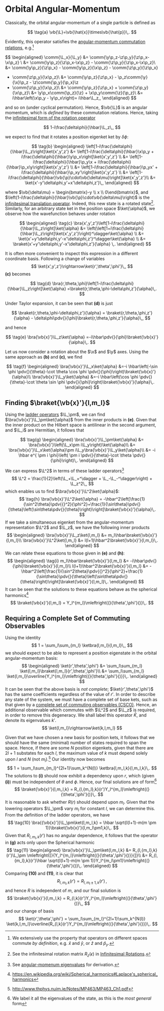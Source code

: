 Orbital Angular-Momentum
========================

Classically, the orbital angular-momentum of a single particle is defined as

$$
\tag{a}
\vb{\L}=\vb{\hat{x}}\times\vb{\hat{p}}\,.
$$

Evidently, this operator satisfies the [angular-momentum commutation relations](infinitesimal-rotations.md#Infinitesimal-Rotations-in-Quantum-Mechanics), e.g.[^1]

$$
\begin{aligned}
\comm{\L_x}{\L_y}
&= \comm{\y\p_z-\z\p_y}{\z\p_x-\x\p_z} \\
&= \comm{\y\p_z}{\z\p_x-\x\p_z} - \comm{\z\p_y}{\z\p_x-\x\p_z}\\
&= \comm{\y\p_z}{\z\p_x} - \comm{\y\p_z}{\x\p_z} - \comm{\z\p_y}{\z\p_x}
+ \comm{\z\p_y}{\x\p_z}\\
&= \comm{\y\p_z}{\z\p_x} - \p_z\comm{\y}{\x}\p_z - \z\comm{\p_y}{\p_x}\z
+ \comm{\z\p_y}{\x\p_z}\\
&= \comm{\y\p_z}{\z\p_x} + \comm{\z\p_y}{\x\p_z}\\
&= \y\p_x\comm{\p_z}{\z} + \x\p_y\comm{\z}{\p_z}\\
&= i\hbar\left(\x\p_y - \y\p_x\right)= i\hbar\L_z\,,
\end{aligned}
$$

and so on (under cyclical permutation). Hence, $\vb{\L}$ is an angular momentum, which is _defined_ by these commutation relations. Hence, taking the [infinitesimal form of the rotation operator](infinitesimal-rotations.md#Infinitesimal-Rotations-in-Quantum-Mechanics)

$$
1-i\frac{\delta\phi}{\hbar}\L_z\,,
$$

we expect to find that it rotates a position eigenket ket by $\delta\phi$:

$$
\tag{b}
\begin{aligned}
\left[1-i\frac{\delta\phi}{\hbar}\L_z\right]\ket{x',y',z'}
&= \left[1-i\frac{\delta\phi}{\hbar}\x\p_y + i\frac{\delta\phi}{\hbar}\y\p_x\right]\ket{x',y',z'} \\
&= \left[1-i\frac{\delta\phi}{\hbar}\p_y\x + i\frac{\delta\phi}{\hbar}\p_x\y\right]\ket{x',y',z'} \\
&= \left[1-i\frac{\delta\phi}{\hbar}\p_yx' + i\frac{\delta\phi}{\hbar}\p_xy'\right]\ket{x',y',z'} \\
&= \left[1-i\frac{\delta\phi}{\hbar}\vb{\p}\cdot\vb{\delta\mu}\right]\ket{x',y',z'}\\
&= \ket{x'-y'\delta\phi,y'+x'\delta\phi,z'}\,,
\end{aligned}
$$

where $\vb{\delta\mu} = \begin{bmatrix}-y \\ x \\ 0\end{bmatrix}$, and $\left(1-i\frac{\delta\phi}{\hbar}\vb{\p}\cdot\vb{\delta\mu}\right)$ is the [infinitesimal translation operator](infinitesimal-translations.md). Indeed, this new state is a rotated state[^2]. Similarly, for an arbitrary state ket in the position space $\ket{\alpha}$, we observe how the wavefunction behaves under rotation

$$
\begin{aligned}
\tag{c}
\bra{x',y',z'}\left[1-i\frac{\delta\phi}{\hbar}\L_z\right]\ket{\alpha}
&= \left(\left[1+i\frac{\delta\phi}{\hbar}\L_z\right]\ket{x',y',z'}\right)^\dagger\ket{\alpha} \\
&= \ket{x'+y'\delta\phi,y'-x'\delta\phi,z'}^\dagger\ket{\alpha} \\
&= \braket{x'+y'\delta\phi,y'-x'\delta\phi,z'}{\alpha} \,.
\end{aligned}
$$

It is often more convenient to inspect this expression in a different coordinate basis. Following a change of variables 
$$
\ket{x',y',z'}\rightarrow\ket{r',\theta',\phi'}\,,
$$ **(c\)** becomes

$$
\tag{d}
\bra{r,\theta,\phi}\left[1-i\frac{\delta\phi}{\hbar}\L_z\right]\ket{\alpha}
=\braket{r,\theta,\phi-\delta\phi,z'}{\alpha}\,.
$$

Under Taylor expansion, it can be seen that **(d\)** is just

$$
\braket{r,\theta,\phi-\delta\phi,z'}{\alpha} = \braket{r,\theta,\phi,z'}{\alpha} - \delta\phi\pdv{}{\phi}\braket{r,\theta,\phi,z'}{\alpha}\,,
$$

and hence

$$
\tag{e}
\bra{\vb{x}'}\L_z\ket{\alpha} =-i\hbar\pdv{}{\phi}\braket{\vb{x}'}{\alpha}\,.
$$

Let us now consider a rotation about the $\x$ and $\y$ axes. Using the same approach as **(b)** and **(c\)**, we find

$$
\tag{f}
\begin{aligned}
\bra{\vb{x}'}\L_x\ket{\alpha} &=-i \hbar\left(-\sin \phi \pdv{}{\theta}-\cot \theta \cos \phi \pdv{}{\phi}\right)\braket{\vb{x}'}{\alpha}\\
\bra{\vb{x}'}\L_y\ket{\alpha} &=-i \hbar\left(\cos \phi \pdv{}{\theta}-\cot \theta \sin \phi \pdv{}{\phi}\right)\braket{\vb{x}'}{\alpha}\,.
\end{aligned}
$$

Finding $\braket{\vb{x}'}{l,m_l}$
------------

Using the [ladder operators](angular-momentum-ladder-operators.md) $\L_\pm$, we can find $\bra{\vb{x}'}\L_\pm\ket{\alpha}$ from the inner products in **(e)**. Given that the inner product on the Hilbert space is antilinear in the second argument, and $\L_i$ are Hermitian, it follows that

$$
\tag{g}
\begin{aligned}
\bra{\vb{x}'}\L_\pm\ket{\alpha}
&= \bra{\vb{x}'}\left(\L_x\pm i\L_y\right)\ket{\alpha}\\
&= \bra{\vb{x}'}\L_x\ket{\alpha}\pm i\L_y\bra{\vb{x}'}\L_y\ket{\alpha}\\
&= -i \hbar e^{ \pm i \phi}\left( \pm i \pdv{}{\theta}-\cot \theta \pdv{}{\phi}\right)\,.
\end{aligned}
$$

We can express $\L^2$ in terms of these ladder operators[^3]
$$
\L^2 
= \frac{1}{2}\left(\L_+\L_+^\dagger + \L_-\L_-^\dagger\right) + \L_z^2\,,
$$
which enables us to find $\bra{\vb{x}'}\L^2\ket{\alpha}$:
$$
\tag{h}
\bra{\vb{x}'}\L^2\ket{\alpha} = -\hbar^2\left[\frac{1}{\sin^2\theta}\pdv{{}^2}{\phi^2}+\frac{1}{\sin\theta}\pdv{}{\theta}\left(\sin\theta\pdv{}{\theta}\right)\right]\braket{\vb{x}'}{\alpha}\,.
$$
If we take a simultaneous eigenket from the angular-momentum representation $\L^2$ and $\L_z$, we have the following inner products
$$
\begin{aligned}
\bra{\vb{x}'}\L_z\ket{l,m_l} &= m_l\hbar\braket{\vb{x}'}{l,m_l}\\
\bra{\vb{x}'}\L^2\ket{l,m_l} &= l(l+1)\hbar^2\braket{\vb{x}'}{l,m_l}\,.
\end{aligned}
$$
We can relate these equations to those given in **(e)** and **(h)**:
$$
\begin{aligned}
\tag{i}
m_l\hbar\braket{\vb{x}'}{l,m_l} &= -i\hbar\pdv{}{\phi}\braket{\vb{x}'}{l,m_l}\\
l(l+1)\hbar^2\braket{\vb{x}'}{l,m_l} &= -\hbar^2\left[\frac{1}{\sin^2\theta}\pdv{{}^2}{\phi^2}+\frac{1}{\sin\theta}\pdv{}{\theta}\left(\sin\theta\pdv{}{\theta}\right)\right]\braket{\vb{x}'}{l,m_l}\,.
\end{aligned}
$$
It can be seen that the solutions to these equations behave as the spherical harmonics[^4]
$$
\braket{\vb{x}'}{l,m_l} = Y_l^{m_l}\mleftright{(}{\theta',\phi'}{)}\,.
$$

Requiring a Complete Set of Commuting Observables
-------------------------------------------------

Using the identity
$$
1 = \sum_l\sum_{m_l} \ketbra{l,m_l}{l,m_l}\,,
$$
we should expect to be able to represent a position eigenstate in the orbital angular-momentum basis:
$$
\begin{aligned}
\ket{r',\theta',\phi'} 
&= \sum_l\sum_{m_l} \ket{l,m_l}\braket{l,m_l}{r',\theta',\phi'}\\
&= \sum_l\sum_{m_l} \ket{l,m_l}\overline{Y_l^{m_l}\mleftright{(}{\theta',\phi'}{)}}\,.
\end{aligned}
$$
It can be seen that the above basis is *not complete*; $\ket{r',\theta',\phi'}$ has the same coefficients regardless of the value of $r'$. In order to describe any state of the system, we must have a complete set of base kets, such as that given by a [complete set of commuting observables (CSCO)](complete-set-commuting-observables.md). Hence, an additional observable which commutes with $\L^2$ and $\L_z$ is required, in order to remove this degeneracy. We shall label this operator $\hat{K}$, and denote its eigenvalues $k'$. 
$$
\ket{l,m_l}\rightarrow\ket{k,l,m_l}
$$

Given that we have chosen a new basis for position kets, it follows that we should have the same (minimal) number of states required to span the space. Hence, if there are some $N$ position eigenkets, given that there are $2l+1$ substates for each $l$, the maximum value of $k$ must depend solely upon $l$ and $N$ (not $m_l$).[^6] Our identity now becomes
$$
1 = \sum_l\sum_{m_l}^{2l+1}\sum_k^{N(l)} \ketbra{l,m_l,k}{l,m_l,k}\,.
$$
The solutions to **(i)** should now exhibit a dependency upon $r$, which (given **(i)**) must be independent of $\theta$ and $\phi$. Hence, our final solutions are of form[^5]
$$
\braket{\vb{x}'}{l,m_l,k} = R_{l,{m_l},k}(r')Y_l^{m_l}\mleftright{(}{\theta',\phi'}{)}\,.
$$
It is reasonable to ask whether $R(r)$ should depend upon $m_l$. Given that the lowering operators $\L_\pm$ vary $m_l$ for constant $l$, we can determine this. From the definition of the ladder operators, we have
$$
\tag{10}
\bra{{\vb{x}'}}\L_\pm\ket{l,m_l,k} = \hbar \sqrt{l(l+1)-m(m \pm 1)}\braket{\vb{x}'}{l,m_l\pm1,k}\,.
$$
Given that $R_{l,m_l,k}(r')$ has no angular dependence, it follows that the operator in **(g)** acts only upon the Spherical harmonic
$$
\tag{11}
\begin{aligned}
\bra{\vb{x}'}\L_\pm\ket{l,m_l,k} 
&= R_{l,{m_l},k}(r')\L_\pm \mleftright{[}{Y_l^{m_l}\mleftright{(}{\theta',\phi'}{)}}{]}\\
&= R_{l,{m_l},k}(r')\hbar \sqrt{l(l+1)-m(m \pm 1)}Y_l^{m_l\pm1}\mleftright{(}{\theta',\phi'}{)}\,.
\end{aligned}
$$
Comparing **(10)** and **(11)**, it is clear that 
$$
R_{l,{m_l},k}(r') = R_{l,{m_l\pm 1},k}(r')\,,
$$
and hence $R$ is independent of $m$, and our final solution is
$$
\braket{\vb{x}'}{l,m_l,k} = R_{l,k}(r')Y_l^{m_l}\mleftright{(}{\theta',\phi'}{)}\,,
$$
and our change of basis
$$
\ket{r',\theta',\phi'} = \sum_l\sum_{m_l}^{2l+1}\sum_k^{N(l)} \ket{k,l,m_l}\overline{R_{l,k}(r')Y_l^{m_l}\mleftright{(}{\theta',\phi'}{)}}\,.
$$


[^1]: We extensively use the property that operators on different spaces commute _by definition_, e.g. $\hat{x}$ and $\hat{y}$, or $\hat{z}$ and $\hat{p}_y$.
[^2]: See the infinitesimal rotation matrix $R_z(\epsilon)$ in [Infinitesimal Rotations](infinitesimal-rotations.md).
[^3]: See [angular-momenum eigenvalues](angular-momentum-eigenvalues.md) for derivation.
[^4]: https://en.wikipedia.org/wiki/Spherical_harmonics#Laplace's_spherical_harmonics
[^5]: We label it all the eigenvalues of the state, as this is the *most general* form
[^6]: http://www.thphys.nuim.ie/Notes/MP463/MP463_Ch1.pdf
<!-- TODO derive these myself -->